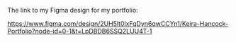 The link to my Figma design for my portfolio:

https://www.figma.com/design/2UH5lt0lxFqDyn6qwCCYn1/Keira-Hancock-Portfolio?node-id=0-1&t=LpDBDB6SSQ2LUU4T-1
